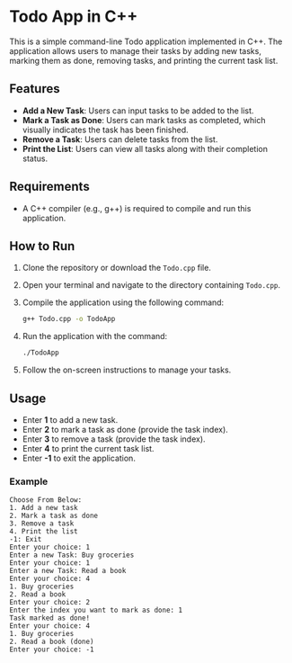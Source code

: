 # Todo App in C++

This is a simple command-line Todo application implemented in C++. The application allows users to manage their tasks by adding new tasks, marking them as done, removing tasks, and printing the current task list.

## Features

- **Add a New Task**: Users can input tasks to be added to the list.
- **Mark a Task as Done**: Users can mark tasks as completed, which visually indicates the task has been finished.
- **Remove a Task**: Users can delete tasks from the list.
- **Print the List**: Users can view all tasks along with their completion status.

## Requirements

- A C++ compiler (e.g., g++) is required to compile and run this application.

## How to Run

1. Clone the repository or download the `Todo.cpp` file.
2. Open your terminal and navigate to the directory containing `Todo.cpp`.
3. Compile the application using the following command:

   ```bash
   g++ Todo.cpp -o TodoApp
   ```

4. Run the application with the command:

   ```bash
   ./TodoApp
   ```

5. Follow the on-screen instructions to manage your tasks.

## Usage

- Enter **1** to add a new task.
- Enter **2** to mark a task as done (provide the task index).
- Enter **3** to remove a task (provide the task index).
- Enter **4** to print the current task list.
- Enter **-1** to exit the application.

### Example

```
Choose From Below:
1. Add a new task
2. Mark a task as done
3. Remove a task
4. Print the list
-1: Exit
Enter your choice: 1
Enter a new Task: Buy groceries
Enter your choice: 1
Enter a new Task: Read a book
Enter your choice: 4
1. Buy groceries
2. Read a book
Enter your choice: 2
Enter the index you want to mark as done: 1
Task marked as done!
Enter your choice: 4
1. Buy groceries
2. Read a book (done)
Enter your choice: -1
```
